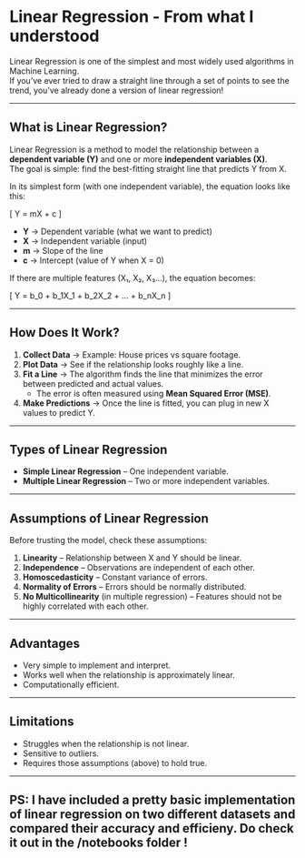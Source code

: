 # Linear Regression - From what I understood

Linear Regression is one of the simplest and most widely used algorithms in Machine Learning.  
If you’ve ever tried to draw a straight line through a set of points to see the trend, you’ve already done a version of linear regression!

---

## What is Linear Regression?

Linear Regression is a method to model the relationship between a **dependent variable (Y)** and one or more **independent variables (X)**.  
The goal is simple: find the best-fitting straight line that predicts Y from X.

In its simplest form (with one independent variable), the equation looks like this:

\[
Y = mX + c
\]

- **Y** → Dependent variable (what we want to predict)  
- **X** → Independent variable (input)  
- **m** → Slope of the line  
- **c** → Intercept (value of Y when X = 0)

If there are multiple features (X₁, X₂, X₃...), the equation becomes:

\[
Y = b_0 + b_1X_1 + b_2X_2 + ... + b_nX_n
\]

---

## How Does It Work?

1. **Collect Data** → Example: House prices vs square footage.  
2. **Plot Data** → See if the relationship looks roughly like a line.  
3. **Fit a Line** → The algorithm finds the line that minimizes the error between predicted and actual values.  
   - The error is often measured using **Mean Squared Error (MSE)**.  
4. **Make Predictions** → Once the line is fitted, you can plug in new X values to predict Y.  

---

## Types of Linear Regression

- **Simple Linear Regression** – One independent variable.  
- **Multiple Linear Regression** – Two or more independent variables.  

---

## Assumptions of Linear Regression

Before trusting the model, check these assumptions:

1. **Linearity** – Relationship between X and Y should be linear.  
2. **Independence** – Observations are independent of each other.  
3. **Homoscedasticity** – Constant variance of errors.  
4. **Normality of Errors** – Errors should be normally distributed.  
5. **No Multicollinearity** (in multiple regression) – Features should not be highly correlated with each other.  

---

##  Advantages

- Very simple to implement and interpret.  
- Works well when the relationship is approximately linear.  
- Computationally efficient.  

---

##  Limitations

- Struggles when the relationship is not linear.  
- Sensitive to outliers.  
- Requires those assumptions (above) to hold true.  

---
PS: I have included a pretty basic implementation of linear regression on two different datasets and compared their accuracy and efficieny. Do check it out in the /notebooks folder !
---
